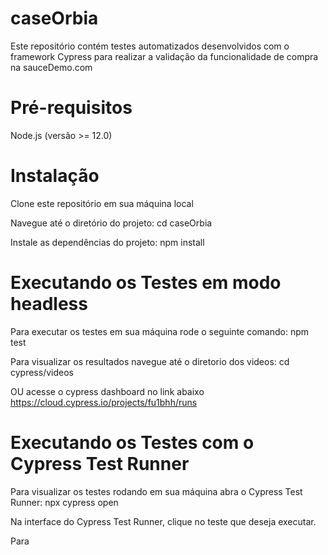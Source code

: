 # caseOrbia
Este repositório contém testes automatizados desenvolvidos com o framework Cypress para realizar a validação da funcionalidade de compra na sauceDemo.com

# Pré-requisitos
Node.js (versão >= 12.0)

# Instalação

Clone este repositório em sua máquina local

Navegue até o diretório do projeto:
cd caseOrbia

Instale as dependências do projeto:
npm install


# Executando os Testes em modo headless

Para executar os testes em sua máquina rode o seguinte comando:
npm test

Para visualizar os resultados navegue até o diretorio dos videos: 
cd cypress/videos

OU acesse o cypress dashboard no link abaixo
https://cloud.cypress.io/projects/fu1bhh/runs


# Executando os Testes com o Cypress Test Runner

Para visualizar os testes rodando em sua máquina abra o Cypress Test Runner:
npx cypress open

Na interface do Cypress Test Runner, clique no teste que deseja executar.

Para 

